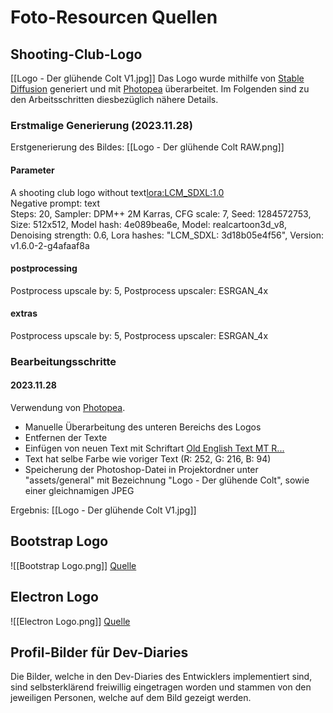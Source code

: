 # Foto-Resourcen Quellen

## Shooting-Club-Logo
[[Logo - Der glühende Colt V1.jpg]]
Das Logo wurde mithilfe von [Stable Diffusion](https://github.com/AUTOMATIC1111/stable-diffusion-webui) generiert und mit [Photopea](https://www.photopea.com/) überarbeitet. Im Folgenden sind zu den Arbeitsschritten diesbezüglich nähere Details.
### Erstmalige Generierung (2023.11.28)
Erstgenerierung des Bildes: [[Logo - Der glühende Colt RAW.png]]
#### Parameter
A shooting club logo without text<lora:LCM_SDXL:1.0>  
Negative prompt: text  
Steps: 20, Sampler: DPM++ 2M Karras, CFG scale: 7, Seed: 1284572753, Size: 512x512, Model hash: 4e089bea6e, Model: realcartoon3d_v8, Denoising strength: 0.6, Lora hashes: "LCM_SDXL: 3d18b05e4f56", Version: v1.6.0-2-g4afaaf8a

#### postprocessing
Postprocess upscale by: 5, Postprocess upscaler: ESRGAN_4x

#### extras
Postprocess upscale by: 5, Postprocess upscaler: ESRGAN_4x

### Bearbeitungsschritte
#### 2023.11.28
Verwendung von [Photopea](https://www.photopea.com/).
- Manuelle Überarbeitung des unteren Bereichs des Logos
- Entfernen der Texte
- Einfügen von neuen Text mit Schriftart [Old English Text MT R...](https://www.download-free-fonts.com/details/70399/old-english-text-mt)
- Text hat selbe Farbe wie voriger Text (R: 252, G: 216, B: 94)
- Speicherung der Photoshop-Datei in Projektordner unter "assets/general" mit Bezeichnung "Logo - Der glühende Colt", sowie einer gleichnamigen JPEG

Ergebnis: [[Logo - Der glühende Colt V1.jpg]]


## Bootstrap Logo
![[Bootstrap Logo.png]]
[Quelle](https://getbootstrap.com/docs/5.3/assets/brand/bootstrap-logo-shadow.png)


## Electron Logo

![[Electron Logo.png]]
[Quelle](https://upload.wikimedia.org/wikipedia/commons/thumb/9/91/Electron_Software_Framework_Logo.svg/256px-Electron_Software_Framework_Logo.svg.png)

## Profil-Bilder für Dev-Diaries
Die Bilder, welche in den Dev-Diaries des Entwicklers implementiert sind, sind selbsterklärend freiwillig eingetragen worden und stammen von den jeweiligen Personen, welche auf dem Bild gezeigt werden.

